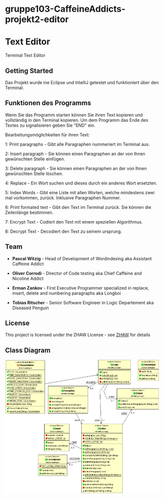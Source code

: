 # gruppe103-CaffeineAddicts-projekt2-editor

# Text Editor

Terminal Text Editor

## Getting Started

Das Projekt wurde ine Eclipse und IntelliJ getestet und funktioniert über den Terminal.

## Funktionen des Programms

Wenn Sie das Programm starten können Sie ihren Text kopieren und vollständig in den Terminal kopieren.
Um dem Programm das Ende des Textes zu signalisieren geben Sie "END" ein.


Bearbeitungsmöglichkeiten für ihren Text:

1: Print paragraphs - Gibt alle Paragraphen nummeriert im Terminal aus.

2: Insert paragraph - Sie können einen Paragraphen an der von Ihnen gewünschten Stelle einfügen.

3: Delete paragraph - Sie können einen Paragraphen an der von Ihnen gewünschten Stelle löschen.

4: Replace - Ein Wort suchen und dieses durch ein anderes Wort ersetzten.

5: Index Words - Gibt eine Liste mit allen Worten, welche mindestens zwei mal vorkommen, zurück. Inklusive Paragraphen Nummer.

6: Print formated text - Gibt den Text im Terminal zurück. Sie können die Zeilenlänge bestimmen.

7: Encrypt Text - Codiert den Text mit einem speziellen Algorithmus.

8: Decrypt Text - Decodiert den Text zu seinem ursprung.

## Team

* **Pascal Witzig** - Head of Development of Wordindexing aka Assistant Caffeine Addict

* **Oliver Corrodi** - Director of Code testing aka Chief Caffeine and Nicotine Addict

* **Erman Zankov** - First Executive Programmer specialized in replace, insert, delete and numbering paragraphs aka Longboi

* **Tobias Ritscher** - Senior Software Engineer in Logic Departement aka Diseased Penguin

## License

This project is licensed under the ZHAW License - see [ZHAW](http://www.zhaw.ch) for details

## Class Diagram

![Flowchart](Klassendiagramm.gif)

